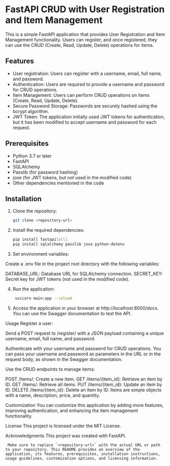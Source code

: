 # FastAPI CRUD with User Registration and Item Management

This is a simple FastAPI application that provides User Registration and Item Management functionality. Users can register, and once registered, they can use the CRUD (Create, Read, Update, Delete) operations for items.

## Features

- User registration: Users can register with a username, email, full name, and password.
- Authentication: Users are required to provide a username and password for CRUD operations.
- Item Management: Users can perform CRUD operations on items (Create, Read, Update, Delete).
- Secure Password Storage: Passwords are securely hashed using the bcrypt algorithm.
- JWT Token: The application initially used JWT tokens for authentication, but it has been modified to accept username and password for each request.

## Prerequisites

- Python 3.7 or later
- FastAPI
- SQLAlchemy
- Passlib (for password hashing)
- jose (for JWT tokens, but not used in the modified code)
- Other dependencies mentioned in the code

## Installation

1. Clone the repository:

   ```bash
   git clone <repository-url>
   ```
   
1. Install the required dependencies:

   ```bash
   pip install fastapi[all]
   pip install sqlalchemy passlib jose python-dotenv
   ```
   
3. Set environment variables:

Create a .env file in the project root directory with the following variables:

DATABASE_URL: Database URL for SQLAlchemy connection.
SECRET_KEY: Secret key for JWT tokens (not used in the modified code).

4. Run the application:

   ```bash
    uvicorn main:app --reload
   ```
   
5. Access the application in your browser at http://localhost:8000/docs. You can use the Swagger documentation 
to test the API.

Usage
Register a user:

Send a POST request to /register/ with a JSON payload containing a unique username, email, full name, and password.

Authenticate with your username and password for CRUD operations. You can pass your username and password as parameters in the URL or in the request body, as shown in the Swagger documentation.

Use the CRUD endpoints to manage items:

POST /items/: Create a new item.
GET /items/{item_id}: Retrieve an item by ID.
GET /items/: Retrieve all items.
PUT /items/{item_id}: Update an item by ID.
DELETE /items/{item_id}: Delete an item by ID.
Items are simple objects with a name, description, price, and quantity.

Customization
You can customize this application by adding more features, improving authentication, and enhancing the item management functionality.

License
This project is licensed under the MIT License.

Acknowledgments
This project was created with FastAPI.

   ```
    Make sure to replace `<repository-url>` with the actual URL or path to your repository. This README provides an overview of the application, its features, prerequisites, installation instructions, usage guidelines, customization options, and licensing information.
   ```

